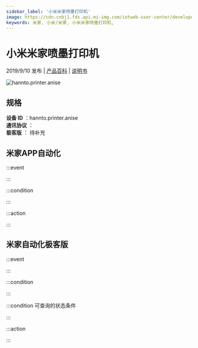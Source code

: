 ```yaml
---
sidebar_label: '小米米家喷墨打印机'
image: https://cdn.cnbj1.fds.api.mi-img.com/iotweb-user-center/developer_1679069107625ruhkF6xH.png?GalaxyAccessKeyId=AKVGLQWBOVIRQ3XLEW&Expires=9223372036854775807&Signature=4VwW4dT9RrsO1LmPYuBgwfvajlI=
keywords: 米家, 小米/米家, 小米米家喷墨打印机, 
---
```

# 小米米家喷墨打印机

2019/9/10 发布 | [产品百科](https://home.mi.com/webapp/content/baike/product/index.html?model=hannto.printer.anise/) | [说明书](https://home.mi.com/views/introduction.html?model=hannto.printer.anise&region=cn)

![hannto.printer.anise](https://cdn.cnbj1.fds.api.mi-img.com/iotweb-user-center/developer_1679069107625ruhkF6xH.png?GalaxyAccessKeyId=AKVGLQWBOVIRQ3XLEW&Expires=9223372036854775807&Signature=4VwW4dT9RrsO1LmPYuBgwfvajlI=)

## 规格  
> 
**设备 ID** ：hannto.printer.anise  
**通讯协议** ：  
**极客版**  ： 待补充 


## 米家APP自动化  

:::event  

:::

:::condition  

:::

:::action   

:::

## 米家自动化极客版  

:::event  

:::

:::condition  

:::

:::condition 可查询的状态条件  

:::

:::action  

:::

        
